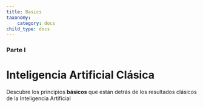 ```yaml
---
title: Basics
taxonomy:
    category: docs
child_type: docs
---
```


### Parte I

# Inteligencia Artificial Clásica

Descubre los principios **básicos** que están detrás de los resultados clásicos de la Inteligencia Artificial
